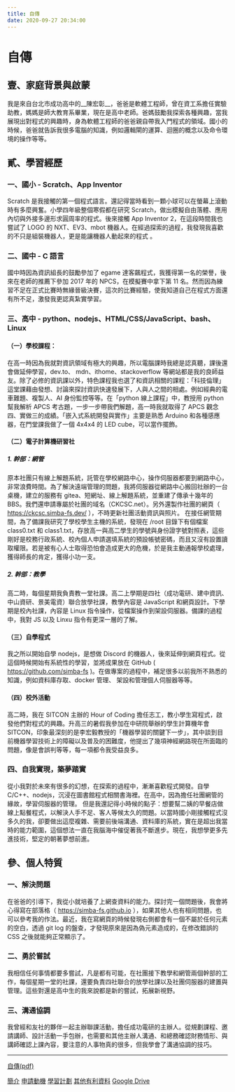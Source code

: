 ```yaml
---
title: 自傳
date: 2020-09-27 20:34:00
---
```


# 自傳

## 壹、家庭背景與啟蒙
我是來自台北市成功高中的__陳宏彰__，爸爸是軟體工程師，曾在資工系擔任實驗助教，媽媽是師大教育系畢業，現在是高中老師。爸媽鼓勵我探索各種興趣，當我展現出對程式的興趣時，身為軟體工程師的爸爸親自帶我入門程式的領域。國小的時候，爸爸就告訴我很多電腦的知識，例如邏輯閘的運算、迴圈的概念以及命令環境的操作等等。

## 貳、學習經歷
### 一、國小 - Scratch、App Inventor
Scratch 是我接觸的第一個程式語言。還記得當時看到一顆小球可以在螢幕上滾動時有多麼興奮。小學四年級整個寒假都在研究 Scratch，做出模擬自由落體、應用內切與外接多邊形求圓周率的程式。後來接觸 App Inventor 2，在這段時間我也嘗試了 LOGO 的 NXT、EV3、mbot 機器人。在經過探索的過程，我發現我喜歡的不只是組裝機器人，更是能讓機器人動起來的程式 。

### 二、國中 - C 語言
國中時因為資訊組長的鼓勵參加了 egame 達客飆程式，我獲得第一名的榮譽，後來在老師的推薦下參加 2017 年的 NPCS，在模擬賽中拿下第 11 名。然而因為練習不足在正式比賽時無緣晉級決賽，這次的比賽經驗，使我知道自己在程式方面還有所不足，激發我更認真紮實學習。

### 三、高中 - python、nodejs、HTML/CSS/JavaScript、bash、Linux
#### （一）學校課程：
在高一時因為我就對資訊領域有極大的興趣，所以電腦課時我總是認真聽，課後還會做延伸學習，dev.to、 mdn、ithome、stackoverflow 等網站都是我的良師益友。除了必修的資訊課以外，特色課程我也選了和資訊相關的課程：「科技倫理」這堂課藉由發想、討論來探討資訊快速發展下，人與人之間的相處。例如經典的電車難題、複製人、AI 身份監控等等。在「python 線上課程」中，教授用 python 幫我解析 APCS 考古題，一步一步帶我們解題，高一時我就取得了 APCS 觀念四、實做三的成績。「嵌入式系統開發與實作」主要是熟悉 Arduino 和各種感應器，在門堂課我做了一個 4x4x4 的 LED cube，可以當作擺飾。

#### （二）電子計算機研習社
##### 1. 幹部：網管
原本社團只有線上解題系統，託管在學校網路中心，操作伺服器都要到網路中心，非常浪費時間。為了解決遠端管理的問題，我將伺服器從網路中心搬回社辦的一台桌機，建立的服務有 gitea、短網址、線上解題系統，並重建了傳承十幾年的 BBS。我們還申請專屬於社團的域名（CKCSC.net）。另外還製作社團的網頁（ https://ckcsc.simba-fs.dev/ ），不時更新社團活動資訊與照片。
在接任網管期間，為了備課我研究了學校學生主機的系統，發現在 /root 目錄下有個檔案 class0.txt 和 class1.txt，存放高一與高二學生的學號與身份證字號對照表，這些剛好是校務行政系統、校內個人申請選填系統的預設帳號密碼，而且又沒有設置讀取權限。若是被有心人士取得恐怕會造成更大的危機，於是我主動通報學校處理，獲得師長的肯定，獲得小功一支。

##### 2. 幹部：教學
高二時，每個星期我負責教一堂社課。高二上學期是四社（成功電研、建中資訊、中山資研、景美電資）聯合放學社課，教學內容是 JavaScript 和網頁設計。下學期是校內社課，內容是 Linux 指令操作，從檔案操作到架設伺服器。備課的過程中，我對 JS 以及 Linxu 指令有更深一層的了解。

#### （三）自學程式
我之所以開始自學 nodejs，是想做 Discord 的機器人，後來延伸到網頁程式。從這個時候開始有系統性的學習，並將成果放在 GitHub ( https://github.com/simba-fs )。在做專案的過程中，補足很多以前我所不熟悉的知識，例如資料庫存取、docker 管理、 架設和管理個人伺服器等等。

#### （四）校外活動
高二時，我在 SITCON 主辦的 Hour of Coding 擔任志工，教小學生寫程式，啟發他們對程式的興趣。升高三的暑假我參加在中研院舉辦的學生計算機年會 SITCON，印象最深刻的是李宏毅教授的「機器學習的關鍵下一步」，其中談到目前機器學習技術上的障礙以及普及的困難度，他提出了幾項神經網路現在所面臨的問題，像是會誤判等等，每一項都令我受益良多。

### 四、自我實現，築夢踏實
 從小我對於未來有很多的幻想，在探索的過程中，漸漸喜歡程式開發。自學 C/C++、nodejs，沉浸在圖書館程式相關書海裡。在高中，因為擔任社團網管的緣故，學習伺服器的管理。
但是我還記得小時候的點子：想要幫二姨的早餐店做線上點餐程式，以解決人手不足、客人等候太久的問題。以當時國小剛接觸程式沒多久的我，卻要做出這麼複雜、需要前後端溝通、資料庫的系統，實在是超出我當時的能力範圍，這個想法一直在我腦海中催促著我不斷進步。現在，我想學更多先進技術，堅定的朝著夢想前進。

## 參、個人特質
### 一、解決問題
在爸爸的引導下，我從小就培養了上網查資料的能力。探討完一個問題後，我會將心得寫在部落格（ https://simba-fs.github.io ），如果其他人也有相同問題，也可以參考我的作法。最近，我在寫網頁的時候發現右側都會有一個不屬於任何元素的空白，透過 git log 的盤查，才發現原來是因為偽元素造成的，在修改錯誤的 CSS 之後就能夠正常顯示了。
### 二、勇於嘗試
我相信任何事情都要多嘗試，凡是都有可能，在社團接下教學和網管兩個幹部的工作，每個星期一堂的社課，還要負責四社聯合的放學社課以及社團伺服器的建置與管理。這些對還是高中生的我來說都是新的嘗試，拓展新視野。

### 三、溝通協調
我曾經和友社的夥伴一起主辦聯課活動，擔任成功電研的主辦人。從規劃課程、邀請講師、設計活動一手包辦，也需要和其他主辦人溝通、和總務確認財務情形、與講師確認上課內容，要注意的人事物真的很多，但我學會了溝通協調的技巧。

---

[自傳(pdf)](./cs/docs/autobiography.pdf)

[簡介](./cs/introduce.html)
[申請動機](./cs/applyMotiv.html)
[學習計劃](./cs/studyPlan.html)
[其他有利資料](./cs/others.html)
[Google Drive](https://drive.google.com/drive/folders/1XzGUj6r_uHXHeu4YsjgJrfocU4JN97yf?usp=sharing)
